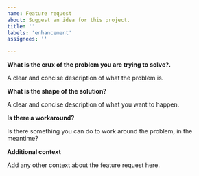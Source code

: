```yaml
---
name: Feature request
about: Suggest an idea for this project.
title: ''
labels: 'enhancement'
assignees: ''

---
```


**What is the crux of the problem you are trying to solve?.**

A clear and concise description of what the problem is.

**What is the shape of the solution?**

A clear and concise description of what you want to happen.

**Is there a workaround?**

Is there something you can do to work around the problem, in the meantime?

**Additional context**

Add any other context about the feature request here.
